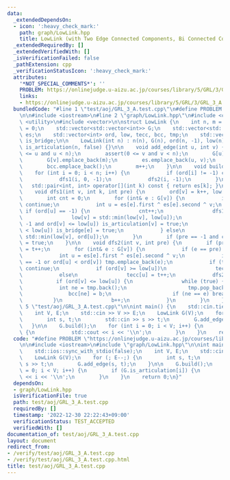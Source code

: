 ```yaml
---
data:
  _extendedDependsOn:
  - icon: ':heavy_check_mark:'
    path: graph/LowLink.hpp
    title: LowLink (with Two Edge Connected Components, Bi Connected Components)
  _extendedRequiredBy: []
  _extendedVerifiedWith: []
  _isVerificationFailed: false
  _pathExtension: cpp
  _verificationStatusIcon: ':heavy_check_mark:'
  attributes:
    '*NOT_SPECIAL_COMMENTS*': ''
    PROBLEM: https://onlinejudge.u-aizu.ac.jp/courses/library/5/GRL/3/GRL_3_A
    links:
    - https://onlinejudge.u-aizu.ac.jp/courses/library/5/GRL/3/GRL_3_A
  bundledCode: "#line 1 \"test/aoj/GRL_3_A.test.cpp\"\n#define PROBLEM \"https://onlinejudge.u-aizu.ac.jp/courses/library/5/GRL/3/GRL_3_A\"\
    \n\n#include <iostream>\n#line 2 \"graph/LowLink.hpp\"\n#include <cassert>\n#include\
    \ <utility>\n#include <vector>\n\nstruct LowLink {\n    int n, m = 0, t = 0, b\
    \ = 0;\n    std::vector<std::vector<int>> G;\n    std::vector<std::pair<int, int>>\
    \ es;\n    std::vector<int> ord, low, tecc, bcc, tmp;\n    std::vector<bool> is_articulation,\
    \ is_bridge;\n\n    LowLink(int n) : n(n), G(n), ord(n, -1), low(n), tecc(n, -1),\
    \ is_articulation(n, false) {}\n\n    void add_edge(int u, int v) {\n        assert(0\
    \ <= u and u < n);\n        assert(0 <= v and v < n);\n        G[u].emplace_back(m);\n\
    \        G[v].emplace_back(m);\n        es.emplace_back(u, v);\n        is_bridge.emplace_back(false);\n\
    \        bcc.emplace_back();\n        m++;\n    }\n\n    void build() {\n    \
    \    for (int i = 0; i < n; i++) {\n            if (ord[i] != -1) continue;\n\
    \            dfs1(i, 0, -1);\n            dfs2(i, -1);\n        }\n    }\n\n \
    \   std::pair<int, int> operator[](int k) const { return es[k]; }\n\nprivate:\n\
    \    void dfs1(int v, int k, int pre) {\n        ord[v] = k++, low[v] = ord[v];\n\
    \        int cnt = 0;\n        for (int& e : G[v]) {\n            if (e == pre)\
    \ continue;\n            int u = es[e].first ^ es[e].second ^ v;\n           \
    \ if (ord[u] == -1) {\n                cnt++;\n                dfs1(u, k, e);\n\
    \                low[v] = std::min(low[v], low[u]);\n                if (pre !=\
    \ -1 and ord[v] <= low[u]) is_articulation[v] = true;\n                if (ord[v]\
    \ < low[u]) is_bridge[e] = true;\n            } else\n                low[v] =\
    \ std::min(low[v], ord[u]);\n        }\n        if (pre == -1 and cnt > 1) is_articulation[v]\
    \ = true;\n    }\n\n    void dfs2(int v, int pre) {\n        if (pre == -1) tecc[v]\
    \ = t++;\n        for (int& e : G[v]) {\n            if (e == pre) continue;\n\
    \            int u = es[e].first ^ es[e].second ^ v;\n            if (tecc[u]\
    \ == -1 or ord[u] < ord[v]) tmp.emplace_back(e);\n            if (tecc[u] >= 0)\
    \ continue;\n            if (ord[v] >= low[u])\n                tecc[u] = tecc[v];\n\
    \            else\n                tecc[u] = t++;\n            dfs2(u, e);\n \
    \           if (ord[v] <= low[u]) {\n                while (true) {\n        \
    \            int ne = tmp.back();\n                    tmp.pop_back();\n     \
    \               bcc[ne] = b;\n                    if (ne == e) break;\n      \
    \          }\n                b++;\n            }\n        }\n    }\n};\n#line\
    \ 5 \"test/aoj/GRL_3_A.test.cpp\"\n\nint main() {\n    std::cin.tie(0);\n    std::ios::sync_with_stdio(false);\n\
    \    int V, E;\n    std::cin >> V >> E;\n    LowLink G(V);\n    for (; E--;) {\n\
    \        int s, t;\n        std::cin >> s >> t;\n        G.add_edge(s, t);\n \
    \   }\n\n    G.build();\n    for (int i = 0; i < V; i++) {\n        if (G.is_articulation[i])\
    \ {\n            std::cout << i << '\\n';\n        }\n    }\n    return 0;\n}\n"
  code: "#define PROBLEM \"https://onlinejudge.u-aizu.ac.jp/courses/library/5/GRL/3/GRL_3_A\"\
    \n\n#include <iostream>\n#include \"graph/LowLink.hpp\"\n\nint main() {\n    std::cin.tie(0);\n\
    \    std::ios::sync_with_stdio(false);\n    int V, E;\n    std::cin >> V >> E;\n\
    \    LowLink G(V);\n    for (; E--;) {\n        int s, t;\n        std::cin >>\
    \ s >> t;\n        G.add_edge(s, t);\n    }\n\n    G.build();\n    for (int i\
    \ = 0; i < V; i++) {\n        if (G.is_articulation[i]) {\n            std::cout\
    \ << i << '\\n';\n        }\n    }\n    return 0;\n}"
  dependsOn:
  - graph/LowLink.hpp
  isVerificationFile: true
  path: test/aoj/GRL_3_A.test.cpp
  requiredBy: []
  timestamp: '2022-12-30 22:22:43+09:00'
  verificationStatus: TEST_ACCEPTED
  verifiedWith: []
documentation_of: test/aoj/GRL_3_A.test.cpp
layout: document
redirect_from:
- /verify/test/aoj/GRL_3_A.test.cpp
- /verify/test/aoj/GRL_3_A.test.cpp.html
title: test/aoj/GRL_3_A.test.cpp
---
```

